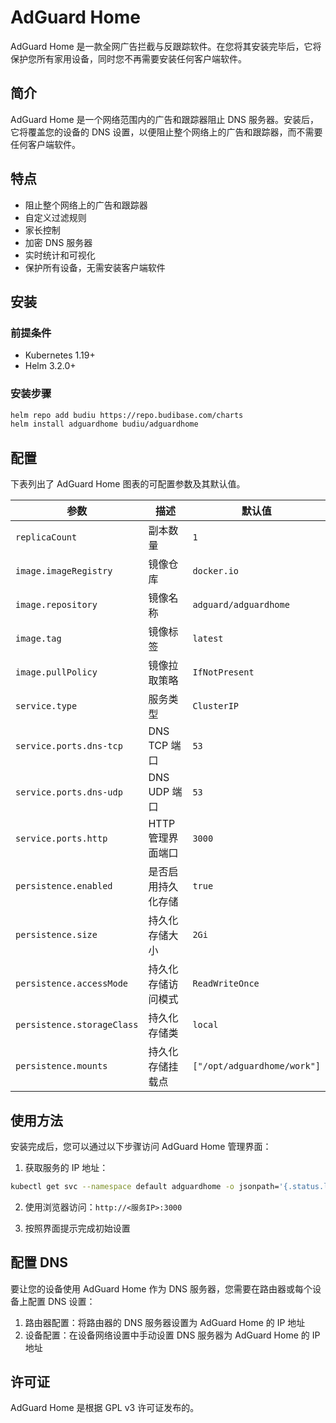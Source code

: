 # AdGuard Home

AdGuard Home 是一款全网广告拦截与反跟踪软件。在您将其安装完毕后，它将保护您所有家用设备，同时您不再需要安装任何客户端软件。

## 简介

AdGuard Home 是一个网络范围内的广告和跟踪器阻止 DNS 服务器。安装后，它将覆盖您的设备的 DNS 设置，以便阻止整个网络上的广告和跟踪器，而不需要任何客户端软件。

## 特点

- 阻止整个网络上的广告和跟踪器
- 自定义过滤规则
- 家长控制
- 加密 DNS 服务器
- 实时统计和可视化
- 保护所有设备，无需安装客户端软件

## 安装

### 前提条件

- Kubernetes 1.19+
- Helm 3.2.0+

### 安装步骤

```bash
helm repo add budiu https://repo.budibase.com/charts
helm install adguardhome budiu/adguardhome
```

## 配置

下表列出了 AdGuard Home 图表的可配置参数及其默认值。

| 参数 | 描述 | 默认值 |
| ---- | ---- | ------ |
| `replicaCount` | 副本数量 | `1` |
| `image.imageRegistry` | 镜像仓库 | `docker.io` |
| `image.repository` | 镜像名称 | `adguard/adguardhome` |
| `image.tag` | 镜像标签 | `latest` |
| `image.pullPolicy` | 镜像拉取策略 | `IfNotPresent` |
| `service.type` | 服务类型 | `ClusterIP` |
| `service.ports.dns-tcp` | DNS TCP 端口 | `53` |
| `service.ports.dns-udp` | DNS UDP 端口 | `53` |
| `service.ports.http` | HTTP 管理界面端口 | `3000` |
| `persistence.enabled` | 是否启用持久化存储 | `true` |
| `persistence.size` | 持久化存储大小 | `2Gi` |
| `persistence.accessMode` | 持久化存储访问模式 | `ReadWriteOnce` |
| `persistence.storageClass` | 持久化存储类 | `local` |
| `persistence.mounts` | 持久化存储挂载点 | `["/opt/adguardhome/work"]` |

## 使用方法

安装完成后，您可以通过以下步骤访问 AdGuard Home 管理界面：

1. 获取服务的 IP 地址：

```bash
kubectl get svc --namespace default adguardhome -o jsonpath='{.status.loadBalancer.ingress[0].ip}'
```

2. 使用浏览器访问：`http://<服务IP>:3000`

3. 按照界面提示完成初始设置

## 配置 DNS

要让您的设备使用 AdGuard Home 作为 DNS 服务器，您需要在路由器或每个设备上配置 DNS 设置：

1. 路由器配置：将路由器的 DNS 服务器设置为 AdGuard Home 的 IP 地址
2. 设备配置：在设备网络设置中手动设置 DNS 服务器为 AdGuard Home 的 IP 地址

## 许可证

AdGuard Home 是根据 GPL v3 许可证发布的。 